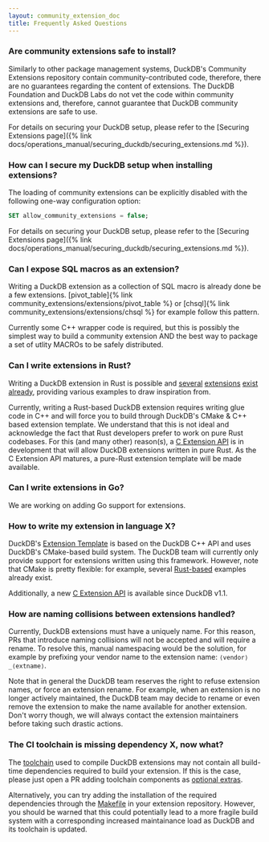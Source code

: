 ```yaml
---
layout: community_extension_doc
title: Frequently Asked Questions
---
```



<!-- Q&A entry -->

<div class="qa-wrap" markdown="1">

### Are community extensions safe to install?

<div class="answer" markdown="1">

Similarly to other package management systems, DuckDB's Community Extensions repository contain community-contributed code,
therefore, there are no guarantees regarding the content of extensions.
The DuckDB Foundation and DuckDB Labs do not vet the code within community extensions and, therefore, cannot guarantee that DuckDB community extensions are safe to use.

For details on securing your DuckDB setup, please refer to the [Securing Extensions page]({% link docs/operations_manual/securing_duckdb/securing_extensions.md %}).
</div>

</div>

<!-- Q&A entry -->

<div class="qa-wrap" markdown="1">

### How can I secure my DuckDB setup when installing extensions?

<div class="answer" markdown="1">

The loading of community extensions can be explicitly disabled with the following one-way configuration option:

```sql
SET allow_community_extensions = false;
```

For details on securing your DuckDB setup, please refer to the [Securing Extensions page]({% link docs/operations_manual/securing_duckdb/securing_extensions.md %}).
</div>

</div>

<!-- Q&A entry -->

<div class="qa-wrap" markdown="1">

### Can I expose SQL macros as an extension?

<div class="answer" markdown="1">

Writing a DuckDB extension as a collection of SQL macro is already done be a few extensions. [pivot_table]{% link community_extensions/extensions/pivot_table %} or [chsql]{% link community_extensions/extensions/chsql %} for example follow this pattern.

Currently some C++ wrapper code is required, but this is possibly the simplest way to build a community extension AND the best way to package a set of utlity MACROs to be safely distributed.

</div>

</div>

<!-- Q&A entry -->

<div class="qa-wrap" markdown="1">

### Can I write extensions in Rust?

<div class="answer" markdown="1">

Writing a DuckDB extension in Rust is possible and [several](https://github.com/duckdb/community-extensions/blob/main/extensions/crypto/description.yml) [extensions](https://github.com/duckdb/community-extensions/blob/main/extensions/evalexpr_rhai/description.yml) [exist](https://github.com/duckdb/community-extensions/blob/main/extensions/prql/description.yml) [already](https://github.com/duckdb/duckdb_delta),
providing various examples to draw inspiration from.

Currently, writing a Rust-based DuckDB extension requires writing glue code in C++ and will force you to build through DuckDB's CMake & C++ based extension template.
We understand that this is not ideal and acknowledge the fact that Rust developers prefer to work on pure Rust codebases. For this (and many other) reason(s), a [C Extension API](https://github.com/duckdb/duckdb/pull/12682) is
in development that will allow DuckDB extensions written in pure Rust. As the C Extension API matures, a pure-Rust extension template will be made available.

</div>

</div>

<!-- Q&A entry -->

<div class="qa-wrap" markdown="1">

### Can I write extensions in Go?

<div class="answer" markdown="1">

We are working on adding Go support for extensions.

</div>

</div>

<!-- Q&A entry -->

<div class="qa-wrap" markdown="1">

### How to write my extension in language X?

<div class="answer" markdown="1">

DuckDB's [Extension Template](https://github.com/duckdb/extension-template) is based on the DuckDB C++ API and uses DuckDB's CMake-based build system. The DuckDB team will currently only provide support for extensions written using this framework. However, note that CMake is pretty flexible: for example, several [Rust-based](#how-to-write-my-extension-in-rust) examples already exist.

Additionally, a new [C Extension API](https://github.com/duckdb/duckdb/pull/12682) is available since DuckDB v1.1.

</div>

</div>

<!-- Q&A entry -->

<div class="qa-wrap" markdown="1">

### How are naming collisions between extensions handled?

<div class="answer" markdown="1">

Currently, DuckDB extensions must have a uniquely name. For this reason, PRs that introduce naming collisions will not be accepted and will require
a rename. To resolve this, manual namespacing would be the solution, for example by prefixing your vendor name to the extension name: `⟨vendor⟩_⟨extname⟩`.

Note that in general the DuckDB team reserves the right to refuse extension names, or force an extension rename. For example, when an extension is no longer actively
maintained, the DuckDB team may decide to rename or even remove the extension to make the name available for another extension. Don't worry though, we will
always contact the extension maintainers before taking such drastic actions.

</div>

</div>

<!-- Q&A entry -->

<div class="qa-wrap" markdown="1">

### The CI toolchain is missing dependency X, now what?

<div class="answer" markdown="1">

The [toolchain](https://github.com/duckdb/extension-ci-tools) used to compile DuckDB extensions may not contain all build-time
dependencies required to build your extension. If this is the case, please just open a PR adding toolchain components as [optional extras](https://github.com/duckdb/extension-ci-tools/pull/53).

Alternatively, you can try adding the installation of the required dependencies through the [Makefile](https://github.com/duckdb/extension-template/blob/main/Makefile) in your extension repository.
However, you should be warned that this could potentially lead to a more fragile build system with a corresponding increased maintainance load as DuckDB and its toolchain is updated.

</div>

</div>
